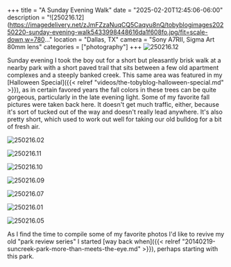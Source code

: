 +++
title = "A Sunday Evening Walk"
date = "2025-02-20T12:45:06-06:00"
description = "![250216.12](https://imagedelivery.net/zJmFZzaNuqCQ5Caqyu8nQ/tobyblogimages20250220-sunday-evening-walk5433998448616da1f608fo.jpg/fit=scale-down,w=780..."
location = "Dallas, TX"
camera = "Sony A7RII, Sigma Art 80mm lens"
categories = ["photography"]
+++
![250216.12](https://imagedelivery.net/zJmFZzaNuqC_Q5Caqyu8nQ/tobyblog_images_20250220-sunday-evening-walk_54339984486_16da1f608f_o.jpg/fit=scale-down,w=780,sharpen=1,f=auto,q=0.9,slow-connection-quality=0.3)
<!--more-->
Sunday evening I took the boy out for a short but pleasantly brisk walk at a nearby park with a short paved trail that sits between a few old apartment complexes and a steeply banked creek. This same area was featured in my [Halloween Special]({{< relref "videos/the-tobyblog-halloween-special.md" >}}), as in certain favored years the fall colors in these trees can be quite gorgeous, particularly in the late evening light. Some of my favorite fall pictures were taken back here. It doesn't get much traffic, either, because it's sort of tucked out of the way and doesn't really lead anywhere. It's also pretty short, which used to work out well for taking our old bulldog for a bit of fresh air.

![250216.02](https://imagedelivery.net/zJmFZzaNuqC_Q5Caqyu8nQ/tobyblog_images_20250220-sunday-evening-walk_54339984351_41817bc1a0_o.jpg/fit=scale-down,w=780,sharpen=1,f=auto,q=0.9,slow-connection-quality=0.3)

![250216.11](https://imagedelivery.net/zJmFZzaNuqC_Q5Caqyu8nQ/tobyblog_images_20250220-sunday-evening-walk_54340208023_4477743c11_o.jpg/fit=scale-down,w=780,sharpen=1,f=auto,q=0.9,slow-connection-quality=0.3)

![250216.10](https://imagedelivery.net/zJmFZzaNuqC_Q5Caqyu8nQ/tobyblog_images_20250220-sunday-evening-walk_54339083977_fe713b9f5b_o.jpg/fit=scale-down,w=780,sharpen=1,f=auto,q=0.9,slow-connection-quality=0.3)

![250216.09](https://imagedelivery.net/zJmFZzaNuqC_Q5Caqyu8nQ/tobyblog_images_20250220-sunday-evening-walk_54340198684_39f381d20a_o.jpg/fit=scale-down,w=780,sharpen=1,f=auto,q=0.9,slow-connection-quality=0.3)

![250216.07](https://imagedelivery.net/zJmFZzaNuqC_Q5Caqyu8nQ/tobyblog_images_20250220-sunday-evening-walk_54340207973_68c05c6d0e_o.jpg/fit=scale-down,w=780,sharpen=1,f=auto,q=0.9,slow-connection-quality=0.3)

![250216.01](https://imagedelivery.net/zJmFZzaNuqC_Q5Caqyu8nQ/tobyblog_images_20250220-sunday-evening-walk_54340405315_a979c4c651_o.jpg/fit=scale-down,w=780,sharpen=1,f=auto,q=0.9,slow-connection-quality=0.3)

![250216.05](https://imagedelivery.net/zJmFZzaNuqC_Q5Caqyu8nQ/tobyblog_images_20250220-sunday-evening-walk_54340405325_71fee32936_o.jpg/fit=scale-down,w=780,sharpen=1,f=auto,q=0.9,slow-connection-quality=0.3)

As I find the time to compile some of my favorite photos I'd like to revive my old "park review series" I started [way back when]({{< relref "20140219-suncreek-park-more-than-meets-the-eye.md" >}}), perhaps starting with this park. 
